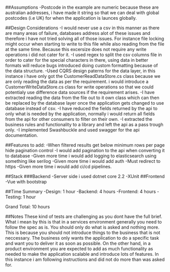 ##Assumptions
-Postcode in the example are numeric because these are australian addresses, i have made it string so that we can deal with global postcodes (i.e UK) for when the application is launces globally.

##Design Considerations
-I would never use a csv in this manner as there are many areas of failure, databases address alot of these issues and therefore i have not tried solving all of those issues. For instance file locking might occur when starting to write to this file while also reading from the file at the same time.  Because this excersize does not require any write operations i did not cater for it.
-I used regex to split the csv columns file in order to cater for the special characters in there, using data in better formats will reduce bugs introduced doing custom formatting because of the data structure.
-Used CQRS design paterns for the data layer, in this instance i have only got the CustomerReadDataStore.cs class because we are only reading the data as per the requirement. i would introduce a CustomerWriteDataStore.cs class for write operations so that we could potentialy use difference data sources if the requirement arises.
-I have extracted reading the data from the file out to it own class which can then be replaced by the database layer once the application gets changed to use database instead of csv.
-I have reduced the fields returned by the api to only what is needed by the application, normally i would return all fields from the api for other consumers to filter on their own.
-I extracted the business rules and functionality to a library and left the api as a pass trough only.
-I implemented Swashbuckle and used swagger for the api documentation.

##Features to add:
-When filtered results get below minimum rows per page hide pagination control
-I would add pagination to the api when converting it to database
-Given more time i would add logging to elasticsearch using something like serilog
-Given more time i would add auth
-Must redirect to https
-Given more time i would add ci/cd pipelines.

##Stack
###Backend
-Server side i used dotnet core 2.2
-XUnit
##Frontend
-Vue with bootstrap

##Time Summary
-Design:		1  hour
-Backend:		4  hours
-Frontend:		4  hours
-Testing:		1  hour

Grand Total:	10 hours

##Notes
These kind of tests are challenging as you dont have the full brief. 
What i mean by this is that in a services environment generally you need to follow the spec as is. You should only do what is asked and nothing more. This is because you should not introduce things to the business that is not neccessary. The business only wants the application to do a specific task and want you to deliver it as soon as possible.
On the other hand, in a product environment you are expected to add as much functionality as needed to make the application scalable and introduce lots of features.
In this instance i am following instructions and did not do more than was asked for.